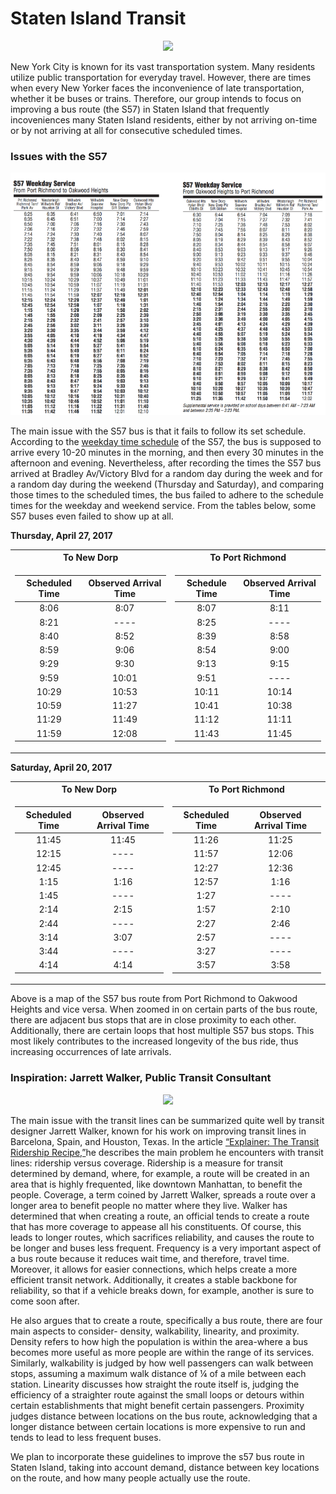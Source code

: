 # Staten Island Transit
<div style="text-align:center"><img src ="https://github.com/pmendoza41/Staten-Island-Transit/blob/master/S57.jpg?raw=true" /></div>

New York City is known for its vast transportation system. Many residents utilize public transportation for everyday travel. However, there are times when every New Yorker faces the inconvenience of late transportation, whether it be buses or trains. Therefore, our group intends to focus on improving a bus route (the S57) in Staten Island that frequently incoveniences many Staten Island residents, either by not arriving on-time or by not arriving at all for consecutive scheduled times. 

### Issues with the S57
<div style="text-align:center"><img src ="https://github.com/pmendoza41/Staten-Island-Transit/blob/master/S57%20weekday%20service.PNG?raw=true" /></div>

The main issue with the S57 bus is that it fails to follow its set schedule. According to the [weekday time schedule](http://web.mta.info/nyct/bus/schedule/staten/s057cur.pdf) of the S57, the bus is supposed to arrive every 10-20 minutes in the morning, and then every 30 minutes in the afternoon and evening. Nevertheless, after recording the times the S57 bus arrived at Bradley Av/Victory Blvd for a random day during the week and for a random day during the weekend (Thursday and Saturday), and comparing those times to the scheduled times, the bus failed to adhere to the schedule times for the weekday and weekend service. From the tables below, some S57 buses even failed to show up at all. 

**Thursday, April 27, 2017**
<table>
<tr><th>To New Dorp </th><th>To Port Richmond </th></tr>
<tr><td>

|Scheduled Time| Observed Arrival Time|
| :-----: | :-----: | 
| 8:06  | 8:07  | 
| 8:21  | ----| 
| 8:40 | 8:52 |
|8:59 | 9:06 | 
| 9:29 | 9:30 | 
| 9:59 | 10:01 | 
|10:29 | 10:53 | 
| 10:59 | 11:27 | 
|11:29 | 11:49 | 
| 11:59 | 12:08 | 
</td><td>

|Schedule Time | Observed Arrival Time | 
| :-----: | :-----: | 
| 8:07  | 8:11 | 
| 8:25  | ----| 
| 8:39 | 8:58 |
| 8:54 | 9:00 | 
| 9:13 | 9:15 | 
| 9:51 | ---- | 
| 10:11 | 10:14 | 
| 10:41 | 10:38 | 
| 11:12 | 11:11 | 
| 11:43 | 11:45 | 

</td></tr> </table>

**Saturday, April 20, 2017**
<table>
<tr><th>To New Dorp </th><th>To Port Richmond </th></tr>
<tr><td>

|Scheduled Time| Observed Arrival Time|
| :-----: | :-----: | 
| 11:45  | 11:45| 
| 12:15  | ----| 
|12:45 | ---- |
| 1:15 | 1:16 | 
| 1:45 | ---- | 
| 2:14 | 2:15 | 
| 2:44 | ---- | 
| 3:14 | 3:07 | 
| 3:44 | ---- | 
| 4:14 | 4:14 | 
</td><td>

|Scheduled Time| Observed Arrival Time|
| :-----: | :-----: | 
| 11:26  | 11:25| 
| 11:57  | 12:06 | 
| 12:27 | 12:36 |
| 12:57 | 1:16 | 
| 1:27 | ---- | 
| 1:57 | 2:10 | 
| 2:27 | 2:46 | 
| 2:57 | ---- | 
| 3:27 | ---- | 
| 3:57 | 3:58 | 

</td></tr> </table>


<script src="https://embed.github.com/view/geojson/pmendoza41/Staten-Island-Transit/master/map%20(4).geojson"></script>
Above is a map of the S57 bus route from Port Richmond to Oakwood Heights and vice versa. When zoomed in on certain parts of the bus route, there are adjacent bus stops that are in close proximity to each other. Additionally, there are certain loops that host multiple S57 bus stops. This most likely contributes to the increased longevity of the bus ride, thus increasing occurrences of late arrivals. 

### Inspiration: Jarrett Walker, Public Transit Consultant 
<div style="text-align:center"><img src ="https://github.com/pmendoza41/Staten-Island-Transit/blob/master/jarrett%20walker%20pic.jpg?raw=true" /></div>

The main issue with the transit lines can be summarized quite well by transit designer Jarrett Walker, known for his work on improving transit lines in Barcelona, Spain, and Houston, Texas. In the article [“Explainer: The Transit Ridership Recipe,”](http://humantransit.org/2015/07/mega-explainer-the-ridership-recipe.html)he describes the main problem he encounters with transit lines: ridership versus coverage. Ridership is a measure for transit determined by demand, where, for example, a route will be created in an area that is highly frequented, like downtown Manhattan, to benefit the people. Coverage, a term coined by Jarrett Walker, spreads a route over a longer area to benefit people no matter where they live.  Walker has determined that when creating a route, an official tends to create a route that has more coverage to appease all his constituents. Of course, this leads to longer routes, which sacrifices reliability, and causes the route to be longer and buses less frequent. Frequency is a very important aspect of a bus route because it reduces wait time, and therefore, travel time. Moreover, it allows for easier connections, which helps create a more efficient transit network. Additionally, it creates a stable backbone for reliability, so that if a vehicle breaks down, for example, another is sure to come soon after.

He also argues that to create a route, specifically a bus route, there are four main aspects to consider- density, walkability, linearity, and proximity. Density refers to how high the population is within the area-where a bus becomes more useful as more people are within the range of its services. Similarly, walkability is judged by how well passengers can walk between stops, assuming a maximum walk distance of ¼ of a mile between each station. Linearity discusses how straight the route itself is, judging the efficiency of a straighter route against the small loops or detours within certain establishments that might benefit certain passengers. Proximity judges distance between locations on the bus route, acknowledging that a longer distance between certain locations is more expensive to run and tends to lead to less frequent buses.

We plan to incorporate these guidelines to improve the s57 bus route in Staten Island, taking into account demand, distance between key locations on the route, and how many people actually use the route.
